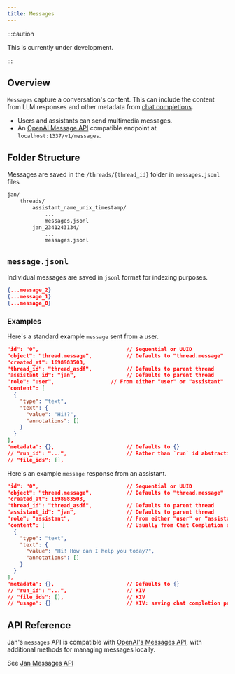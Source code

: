 ```yaml
---
title: Messages
---
```


:::caution

This is currently under development.

:::

## Overview

`Messages` capture a conversation's content. This can include the content from LLM responses and other metadata from [chat completions](/specs/chats).

- Users and assistants can send multimedia messages.
- An [OpenAI Message API](https://platform.openai.com/docs/api-reference/messages) compatible endpoint at `localhost:1337/v1/messages`.

## Folder Structure

Messages are saved in the `/threads/{thread_id}` folder in `messages.jsonl` files

```sh
jan/
    threads/
        assistant_name_unix_timestamp/
            ...
            messages.jsonl
        jan_2341243134/
            ...
            messages.jsonl
```

## `message.jsonl`

Individual messages are saved in `jsonl` format for indexing purposes.

```json
{...message_2}
{...message_1}
{...message_0}
```

### Examples

Here's a standard example `message` sent from a user.

```json
"id": "0",                            // Sequential or UUID
"object": "thread.message",           // Defaults to "thread.message"
"created_at": 1698983503,
"thread_id": "thread_asdf",           // Defaults to parent thread
"assistant_id": "jan",                // Defaults to parent thread
"role": "user",                  // From either "user" or "assistant"
"content": [
  {
    "type": "text",
    "text": {
      "value": "Hi!?",
      "annotations": []
    }
  }
],
"metadata": {},                       // Defaults to {}
// "run_id": "...",                   // Rather than `run` id abstraction
// "file_ids": [],
```

Here's an example `message` response from an assistant.

```json
"id": "0",                            // Sequential or UUID
"object": "thread.message",           // Defaults to "thread.message"
"created_at": 1698983503,
"thread_id": "thread_asdf",           // Defaults to parent thread
"assistant_id": "jan",                // Defaults to parent thread
"role": "assistant",                  // From either "user" or "assistant"
"content": [                          // Usually from Chat Completion obj
  {
    "type": "text",
    "text": {
      "value": "Hi! How can I help you today?",
      "annotations": []
    }
  }
],
"metadata": {},                       // Defaults to {}
// "run_id": "...",                   // KIV
// "file_ids": [],                    // KIV
// "usage": {}                        // KIV: saving chat completion properties https://platform.openai.com/docs/api-reference/chat/object
```

## API Reference

Jan's `messages` API is compatible with [OpenAI's Messages API](https://platform.openai.com/docs/api-reference/messages), with additional methods for managing messages locally.

See [Jan Messages API](https://jan.ai/api-reference#tag/Messages)

<!-- TODO clean this part up into API -->
<!--
### Get list message

> OpenAI Equivalent: https://platform.openai.com/docs/api-reference/messages/getMessage

- Example request

```shell
  curl {JAN_URL}/v1/threads/{thread_id}/messages/{message_id} \
    -H "Content-Type: application/json"
```

- Example response

```json
{
  "id": "msg_abc123",
  "object": "thread.message",
  "created_at": 1699017614,
  "thread_id": "thread_abc123",
  "role": "user",
  "content": [
    {
      "type": "text",
      "text": {
        "value": "How does AI work? Explain it in simple terms.",
        "annotations": []
      }
    }
  ],
  "file_ids": [],
  "assistant_id": null,
  "run_id": null,
  "metadata": {}
}
```

### Create message

> OpenAI Equivalent: https://platform.openai.com/docs/api-reference/messages/createMessage

- Example request

```shell
  curl -X POST {JAN_URL}/v1/threads/{thread_id}/messages \
    -H "Content-Type: application/json" \
    -d '{
      "role": "user",
      "content": "How does AI work? Explain it in simple terms."
    }'
```

- Example response

```json
{
  "id": "msg_abc123",
  "object": "thread.message",
  "created_at": 1699017614,
  "thread_id": "thread_abc123",
  "role": "user",
  "content": [
    {
      "type": "text",
      "text": {
        "value": "How does AI work? Explain it in simple terms.",
        "annotations": []
      }
    }
  ],
  "file_ids": [],
  "assistant_id": null,
  "run_id": null,
  "metadata": {}
}
```

### Get message

> OpenAI Equivalent: https://platform.openai.com/docs/api-reference/assistants/listAssistants

- Example request

```shell
  curl {JAN_URL}/v1/threads/{thread_id}/messages/{message_id} \
    -H "Content-Type: application/json"
```

- Example response

```json
{
  "id": "msg_abc123",
  "object": "thread.message",
  "created_at": 1699017614,
  "thread_id": "thread_abc123",
  "role": "user",
  "content": [
    {
      "type": "text",
      "text": {
        "value": "How does AI work? Explain it in simple terms.",
        "annotations": []
      }
    }
  ],
  "file_ids": [],
  "assistant_id": null,
  "run_id": null,
  "metadata": {}
}
```

### Modify message

> Jan: TODO: Do we need to modify message? Or let user create new message?

# Get message file

> OpenAI Equivalent: https://api.openai.com/v1/threads/{thread_id}/messages/{message_id}/files/{file_id}

- Example request

```shell
  curl {JAN_URL}/v1/threads/{thread_id}/messages/{message_id}/files/{file_id} \
    -H "Content-Type: application/json"
```

- Example response

```json
{
  "id": "file-abc123",
  "object": "thread.message.file",
  "created_at": 1699061776,
  "message_id": "msg_abc123"
}
```

# List message files

> OpenAI Equivalent: https://api.openai.com/v1/threads/{thread_id}/messages/{message_id}/files

````
- Example request
```shell
  curl {JAN_URL}/v1/threads/{thread_id}/messages/{message_id}/files/{file_id} \
    -H "Content-Type: application/json"
````

- Example response

```json
{
  "id": "file-abc123",
  "object": "thread.message.file",
  "created_at": 1699061776,
  "message_id": "msg_abc123"
}
``` -->
